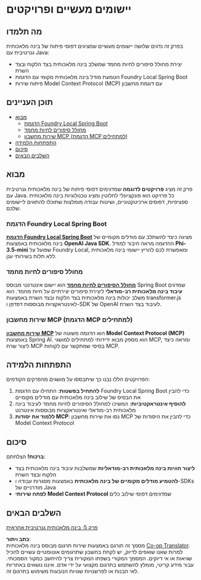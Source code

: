 <!--
CO_OP_TRANSLATOR_METADATA:
{
  "original_hash": "d45b8e2291ab1357592c904c103cbc81",
  "translation_date": "2025-07-28T10:57:58+00:00",
  "source_file": "04-PracticalSamples/README.md",
  "language_code": "he"
}
-->
# יישומים מעשיים ופרויקטים

## מה תלמדו
בפרק זה נדגים שלושה יישומים מעשיים שמציגים דפוסי פיתוח של בינה מלאכותית גנרטיבית עם Java:
- יצירת מחולל סיפורים לחיות מחמד שמשלב בינה מלאכותית בצד הלקוח ובצד השרת
- הטמעת מודל בינה מלאכותית מקומי עם הדגמת Foundry Local Spring Boot
- פיתוח שירות Model Context Protocol (MCP) עם דוגמת מחשבון

## תוכן העניינים

- [מבוא](../../../04-PracticalSamples)
  - [הדגמת Foundry Local Spring Boot](../../../04-PracticalSamples)
  - [מחולל סיפורים לחיות מחמד](../../../04-PracticalSamples)
  - [שירות מחשבון MCP (הדגמת MCP למתחילים)](../../../04-PracticalSamples)
- [התפתחות הלמידה](../../../04-PracticalSamples)
- [סיכום](../../../04-PracticalSamples)
- [השלבים הבאים](../../../04-PracticalSamples)

## מבוא

פרק זה מציג **פרויקטים לדוגמה** שמדגימים דפוסי פיתוח של בינה מלאכותית גנרטיבית עם Java. כל פרויקט הוא פונקציונלי לחלוטין ומציג טכנולוגיות בינה מלאכותית ספציפיות, דפוסים ארכיטקטוניים, ושיטות עבודה מומלצות שתוכלו להתאים ליישומים שלכם.

### הדגמת Foundry Local Spring Boot

**[הדגמת Foundry Local Spring Boot](foundrylocal/README.md)** מציגה כיצד להשתלב עם מודלים מקומיים של בינה מלאכותית באמצעות **OpenAI Java SDK**. ההדגמה מראה חיבור למודל **Phi-3.5-mini** שפועל על Foundry Local, ומאפשרת לכם להריץ יישומי בינה מלאכותית ללא תלות בשירותי ענן.

### מחולל סיפורים לחיות מחמד

**[מחולל הסיפורים לחיות מחמד](petstory/README.md)** הוא יישום אינטרנטי מבוסס Spring Boot שמדגים **עיבוד בינה מלאכותית רב-מודאלי** ליצירת סיפורים יצירתיים על חיות מחמד. הוא משלב יכולות בינה מלאכותית בצד הלקוח ובצד השרת באמצעות transformer.js לאינטראקציות מבוססות דפדפן ו-SDK של OpenAI לעיבוד בצד השרת.

### שירות מחשבון MCP (הדגמת MCP למתחילים)

**[שירות מחשבון MCP](calculator/README.md)** הוא הדגמה פשוטה של **Model Context Protocol (MCP)** באמצעות Spring AI. הוא מספק מבוא ידידותי למתחילים למושגי MCP, ומראה כיצד ליצור שרת MCP בסיסי שמתקשר עם לקוחות MCP.

## התפתחות הלמידה

הפרויקטים הללו נבנו כך שיתבססו על מושגים מהפרקים הקודמים:

1. **להתחיל בפשטות**: התחילו עם הדגמת Foundry Local Spring Boot כדי להבין את הבסיס של שילוב בינה מלאכותית עם מודלים מקומיים
2. **להוסיף אינטראקטיביות**: המשיכו למחולל הסיפורים לחיות מחמד לעיבוד בינה מלאכותית רב-מודאלי ואינטראקציות מבוססות אינטרנט
3. **ללמוד את יסודות MCP**: נסו את שירות מחשבון MCP כדי להבין את היסודות של Model Context Protocol

## סיכום

**ברכות!** הצלחתם:

- **ליצור חוויות בינה מלאכותית רב-מודאליות** שמשלבות עיבוד בינה מלאכותית בצד הלקוח ובצד השרת
- **להטמיע מודלים מקומיים של בינה מלאכותית** באמצעות מסגרות עבודה ו-SDKs מודרניים של Java
- **לפתח שירותי Model Context Protocol** שמדגימים דפוסי שילוב כלים

## השלבים הבאים

[פרק 5: בינה מלאכותית גנרטיבית אחראית](../05-ResponsibleGenAI/README.md)

**כתב ויתור**:  
מסמך זה תורגם באמצעות שירות תרגום מבוסס בינה מלאכותית [Co-op Translator](https://github.com/Azure/co-op-translator). למרות שאנו שואפים לדיוק, יש לקחת בחשבון שתרגומים אוטומטיים עשויים להכיל שגיאות או אי דיוקים. המסמך המקורי בשפתו המקורית צריך להיחשב כמקור הסמכותי. עבור מידע קריטי, מומלץ להשתמש בתרגום מקצועי על ידי אדם. איננו נושאים באחריות לאי הבנות או לפרשנויות שגויות הנובעות משימוש בתרגום זה.
